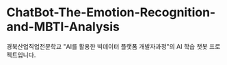 # ChatBot-The-Emotion-Recognition-and-MBTI-Analysis
경북산업직업전문학교 "AI를 활용한 빅데이터 플랫폼 개발자과정"의 AI 학습 챗봇 프로젝트입니다.
